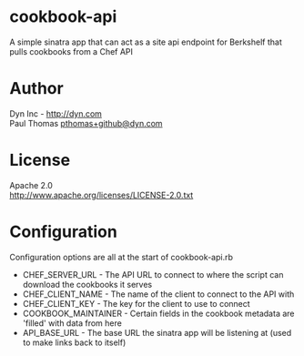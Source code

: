 cookbook-api
============

A simple sinatra app that can act as a site api endpoint for Berkshelf that pulls cookbooks from a Chef API

Author
======
Dyn Inc - http://dyn.com  
Paul Thomas <pthomas+github@dyn.com>

License
=======

Apache 2.0  
http://www.apache.org/licenses/LICENSE-2.0.txt

Configuration
=============

Configuration options are all at the start of cookbook-api.rb

 * CHEF_SERVER_URL - The API URL to connect to where the script can download the cookbooks it serves
 * CHEF_CLIENT_NAME - The name of the client to connect to the API with
 * CHEF_CLIENT_KEY - The key for the client to use to connect
 * COOKBOOK_MAINTAINER - Certain fields in the cookbook metadata are 'filled' with data from here
 * API_BASE_URL - The base URL the sinatra app will be listening at (used to make links back to itself)
